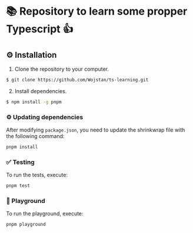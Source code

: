 # 📚 Repository to learn some propper Typescript 👍

## :gear: Installation

1. Clone the repository to your computer.

```bash
$ git clone https://github.com/Wojstan/ts-learning.git
```

2. Install dependencies.

```sh
$ npm install -g pnpm
```

### ⚙️ Updating dependencies

After modifying `package.json`, you need to update the shrinkwrap file with the following command:

```sh
pnpm install
```

### ✅ Testing

To run the tests, execute:

```sh
pnpm test
```

### 🛝 Playground

To run the playground, execute:

```sh
pnpm playground
```
